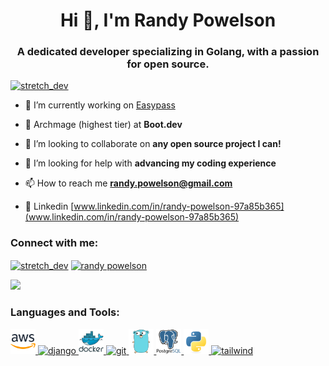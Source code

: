 <h1 align="center">Hi 👋, I'm Randy Powelson</h1>
<h3 align="center">A dedicated developer specializing in Golang, with a passion for open source.</h3>

<p align="left"> <a href="https://twitter.com/stretch_dev" target="blank"><img src="https://img.shields.io/twitter/follow/stretch_dev?logo=twitter&style=for-the-badge" alt="stretch_dev" /></a> </p>

- 🔭 I’m currently working on [Easypass](github.com/rpowelson12/Easypass)

- 🌱 Archmage (highest tier) at **Boot.dev**

- 👯 I’m looking to collaborate on **any open source project I can!**

- 🤝 I’m looking for help with **advancing my coding experience**

- 📫 How to reach me **randy.powelson@gmail.com**

- 📄 Linkedin [www.linkedin.com/in/randy-powelson-97a85b365](www.linkedin.com/in/randy-powelson-97a85b365)

<h3 align="left">Connect with me:</h3>
<p align="left">
<a href="https://twitter.com/stretch_dev" target="blank"><img align="center" src="https://raw.githubusercontent.com/rahuldkjain/github-profile-readme-generator/master/src/images/icons/Social/twitter.svg" alt="stretch_dev" height="30" width="40" /></a>
<a href="https://linkedin.com/in/randy powelson" target="blank"><img align="center" src="https://raw.githubusercontent.com/rahuldkjain/github-profile-readme-generator/master/src/images/icons/Social/linked-in-alt.svg" alt="randy powelson" height="30" width="40" /></a>
</p>
<p align="left">
  <img src="https://api.boot.dev/v1/users/public/0e13da13-adad-40a3-9823-bfedd9564285/thumbnail" >
</p>


<h3 align="left">Languages and Tools:</h3>
<p align="left"> <a href="https://aws.amazon.com" target="_blank" rel="noreferrer"> <img src="https://raw.githubusercontent.com/devicons/devicon/master/icons/amazonwebservices/amazonwebservices-original-wordmark.svg" alt="aws" width="40" height="40"/> </a> <a href="https://www.djangoproject.com/" target="_blank" rel="noreferrer"> <img src="https://cdn.worldvectorlogo.com/logos/django.svg" alt="django" width="40" height="40"/> </a> <a href="https://www.docker.com/" target="_blank" rel="noreferrer"> <img src="https://raw.githubusercontent.com/devicons/devicon/master/icons/docker/docker-original-wordmark.svg" alt="docker" width="40" height="40"/> </a> <a href="https://git-scm.com/" target="_blank" rel="noreferrer"> <img src="https://www.vectorlogo.zone/logos/git-scm/git-scm-icon.svg" alt="git" width="40" height="40"/> </a> <a href="https://golang.org" target="_blank" rel="noreferrer"> <img src="https://raw.githubusercontent.com/devicons/devicon/master/icons/go/go-original.svg" alt="go" width="40" height="40"/> </a> <a href="https://www.postgresql.org" target="_blank" rel="noreferrer"> <img src="https://raw.githubusercontent.com/devicons/devicon/master/icons/postgresql/postgresql-original-wordmark.svg" alt="postgresql" width="40" height="40"/> </a> <a href="https://www.python.org" target="_blank" rel="noreferrer"> <img src="https://raw.githubusercontent.com/devicons/devicon/master/icons/python/python-original.svg" alt="python" width="40" height="40"/> </a> <a href="https://tailwindcss.com/" target="_blank" rel="noreferrer"> <img src="https://www.vectorlogo.zone/logos/tailwindcss/tailwindcss-icon.svg" alt="tailwind" width="40" height="40"/> </a> </p>
